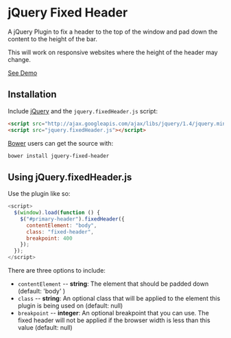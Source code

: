 # jQuery Fixed Header
A jQuery Plugin to fix a header to the top of the window and pad down the content to the height of the bar.

This will work on responsive websites where the height of the header may change.

[See Demo](http://drewrawitz.github.io/demo/jquery-fixed-header/)

## Installation

Include [jQuery](http://ajax.googleapis.com/ajax/libs/jquery/1.4/jquery.min.js) and the `jquery.fixedHeader.js` script:
```html
<script src="http://ajax.googleapis.com/ajax/libs/jquery/1.4/jquery.min.js"></script>
<script src="jquery.fixedHeader.js"></script>
```

[Bower](https://github.com/bower/bower) users can get the source with:

```sh
bower install jquery-fixed-header
```

## Using jQuery.fixedHeader.js
Use the plugin like so:

```js
<script>
  $(window).load(function () {
    $("#primary-header").fixedHeader({
      contentElement: "body",
      class: "fixed-header",
      breakpoint: 400
    });
  });
</script>
```
There are three options to include:

* `contentElement` -- **string**: The element that should be padded down (default: 'body' )
* `class` -- **string**: An optional class that will be applied to the element this plugin is being used on (default: null)
* `breakpoint` -- **integer**: An optional breakpoint that you can use. The fixed header will not be applied if the browser width is less than this value (default: null)

